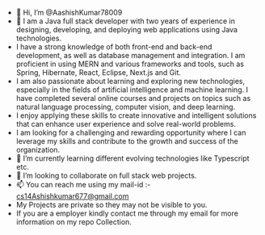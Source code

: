 - 👋 Hi, I’m @AashishKumar78009
- 👀 I am a Java full stack developer with two years of experience in designing, developing, and deploying web applications using Java technologies.
-  I have a strong knowledge of both front-end and back-end development, as well as database management and integration. I am proficient in using MERN and various frameworks and tools, such as Spring, Hibernate, React, Eclipse, Next.js and Git.
-   I am also passionate about learning and exploring new technologies, especially in the fields of artificial intelligence and machine learning. I have completed several online courses and projects on topics such as natural language processing, computer vision, and deep learning.
-   I enjoy applying these skills to create innovative and intelligent solutions that can enhance user experience and solve real-world problems.
-   I am looking for a challenging and rewarding opportunity where I can leverage my skills and contribute to the growth and success of the organization.
- 🌱 I’m currently learning different evolving technologies like Typescript etc.
- 💞️ I’m looking to collaborate on full stack web projects.
- 📫 You can reach me using my mail-id :- cs14Ashishkumar677@gmail.com
- My Projects are private so they may not be visible to you.
- If you are a employer kindly contact me through my email for more information on my repo Collection.

<!---
AashishKumar78009/AashishKumar78009 is a ✨ special ✨ repository because its `README.md` (this file) appears on your GitHub profile.
You can click the Preview link to take a look at your changes.
--->

